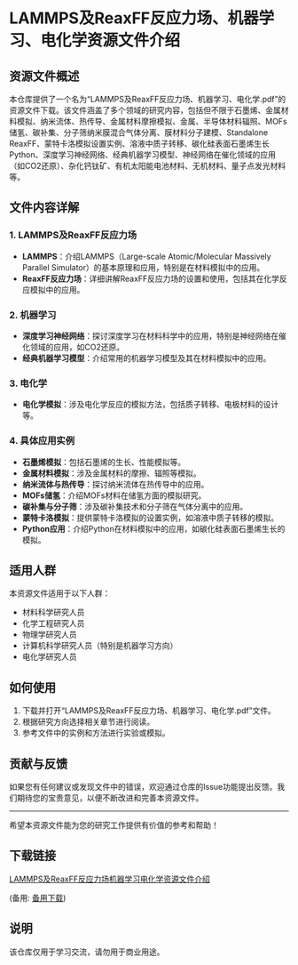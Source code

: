 # LAMMPS及ReaxFF反应力场、机器学习、电化学资源文件介绍

## 资源文件概述

本仓库提供了一个名为“LAMMPS及ReaxFF反应力场、机器学习、电化学.pdf”的资源文件下载。该文件涵盖了多个领域的研究内容，包括但不限于石墨烯、金属材料模拟、纳米流体、热传导、金属材料摩擦模拟、金属、半导体材料辐照、MOFs储氢、碳补集、分子筛纳米膜混合气体分离、膜材料分子建模、Standalone ReaxFF、蒙特卡洛模拟设置实例、溶液中质子转移、碳化硅表面石墨烯生长Python、深度学习神经网络、经典机器学习模型、神经网络在催化领域的应用（如CO2还原）、杂化钙钛矿、有机太阳能电池材料、无机材料、量子点发光材料等。

## 文件内容详解

### 1. LAMMPS及ReaxFF反应力场
- **LAMMPS**：介绍LAMMPS（Large-scale Atomic/Molecular Massively Parallel Simulator）的基本原理和应用，特别是在材料模拟中的应用。
- **ReaxFF反应力场**：详细讲解ReaxFF反应力场的设置和使用，包括其在化学反应模拟中的应用。

### 2. 机器学习
- **深度学习神经网络**：探讨深度学习在材料科学中的应用，特别是神经网络在催化领域的应用，如CO2还原。
- **经典机器学习模型**：介绍常用的机器学习模型及其在材料模拟中的应用。

### 3. 电化学
- **电化学模拟**：涉及电化学反应的模拟方法，包括质子转移、电极材料的设计等。

### 4. 具体应用实例
- **石墨烯模拟**：包括石墨烯的生长、性能模拟等。
- **金属材料模拟**：涉及金属材料的摩擦、辐照等模拟。
- **纳米流体与热传导**：探讨纳米流体在热传导中的应用。
- **MOFs储氢**：介绍MOFs材料在储氢方面的模拟研究。
- **碳补集与分子筛**：涉及碳补集技术和分子筛在气体分离中的应用。
- **蒙特卡洛模拟**：提供蒙特卡洛模拟的设置实例，如溶液中质子转移的模拟。
- **Python应用**：介绍Python在材料模拟中的应用，如碳化硅表面石墨烯生长的模拟。

## 适用人群

本资源文件适用于以下人群：
- 材料科学研究人员
- 化学工程研究人员
- 物理学研究人员
- 计算机科学研究人员（特别是机器学习方向）
- 电化学研究人员

## 如何使用

1. 下载并打开“LAMMPS及ReaxFF反应力场、机器学习、电化学.pdf”文件。
2. 根据研究方向选择相关章节进行阅读。
3. 参考文件中的实例和方法进行实验或模拟。

## 贡献与反馈

如果您有任何建议或发现文件中的错误，欢迎通过仓库的Issue功能提出反馈。我们期待您的宝贵意见，以便不断改进和完善本资源文件。

---

希望本资源文件能为您的研究工作提供有价值的参考和帮助！

## 下载链接
[LAMMPS及ReaxFF反应力场机器学习电化学资源文件介绍](https://pan.quark.cn/s/a4ca2ab193bd) 

(备用: [备用下载](https://pan.baidu.com/s/1OzO7z811OlfbhZpaBCrGNg?pwd=1234))

## 说明

该仓库仅用于学习交流，请勿用于商业用途。
